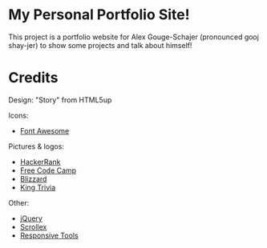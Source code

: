 # My Personal Portfolio Site!

This project is a portfolio website for Alex Gouge-Schajer (pronounced gooj shay-jer) to show some projects and talk about himself!

# Credits

Design:
"Story" from HTML5up

Icons:
- [Font Awesome](fontawesome.io)

Pictures & logos:
- [HackerRank](https://www.hackerrank.com/)
- [Free Code Camp](freecodecamp.org)
- [Blizzard](https://overwatch.blizzard.com/en-us/)
- [King Trivia](https://kingtrivia.com/)

Other:
- [jQuery](jquery.com)
- [Scrollex](github.com/ajlkn/jquery.scrollex)
- [Responsive Tools](github.com/ajlkn/responsive-tools)
